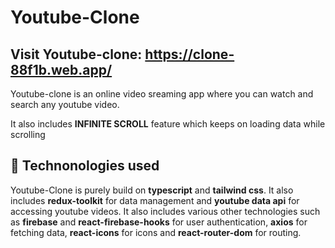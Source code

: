 # Youtube-Clone

## Visit Youtube-clone: https://clone-88f1b.web.app/

Youtube-clone is an online video sreaming app where you can watch and search any youtube video.

It also includes <strong>INFINITE SCROLL</strong> feature which keeps on loading data while scrolling

## 📌 Technonologies used
Youtube-Clone is purely build on **typescript** and **tailwind css**. It also includes **redux-toolkit** for data management and **youtube data api** for accessing youtube videos. It also includes various other technologies such as **firebase** and **react-firebase-hooks** for user authentication, **axios** for fetching data, **react-icons** for icons and **react-router-dom** for routing.
